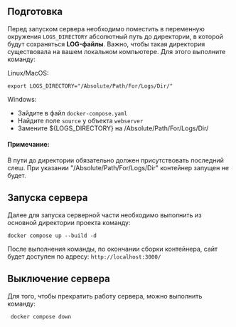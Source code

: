 ## Подготовка

Перед запуском сервера необходимо поместить в переменную окружения `LOGS_DIRECTORY` абсолютный путь до директории, в которой будут сохраняться **LOG-файлы**. Важно, чтобы такая директория существовала на вашем локальном компьютере. Для этого выполните команду: 

Linux/MacOS:

    export LOGS_DIRECTORY="/Absolute/Path/For/Logs/Dir/"
    
Windows:
    
- Зайдите в файл `docker-compose.yaml` 
- Найдите поле `source` у объекта `webserver`
- Замените ${LOGS_DIRECTORY} на  /Absolute/Path/For/Logs/Dir/
    
#### Примечание:
В пути до директории обязательно должен присутствовать последний слеш. При указании "/Absolute/Path/For/Logs/Dir" контейнер запущен не будет. 
 
## Запуска сервера
 
Далее для запуска серверной части необходимо выполнить из основной директории проекта команду:

    docker compose up --build -d
    
После выполнения команды, по окончании сборки контейнера, сайт будет доступен по адресу: `http://localhost:3000/`

## Выключение сервера

Для того, чтобы прекратить работу сервера, можно выполнить команду:
    
     docker compose down

  
